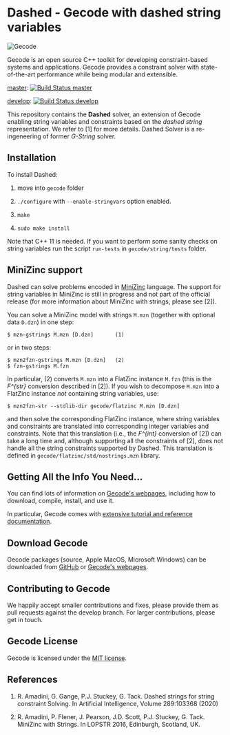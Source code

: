 # Dashed - Gecode with dashed string variables

![Gecode](images/gecode-logo-100.png "Gecode")

Gecode is an open source C++ toolkit for developing
constraint-based systems and applications. Gecode provides a
constraint solver with state-of-the-art performance while being
modular and extensible.

[master](https://github.com/Gecode/gecode/tree/master): 
[![Build Status master](https://api.travis-ci.org/Gecode/gecode.svg?branch=master)](https://travis-ci.org/Gecode/gecode)

[develop](https://github.com/Gecode/gecode/tree/develop): 
[![Build Status develop](https://api.travis-ci.org/Gecode/gecode.svg?branch=develop)](https://travis-ci.org/Gecode/gecode)


This repository contains the __Dashed__ solver, an extension of Gecode enabling 
string variables and constraints based on the _dashed string_ representation.
We refer to [1] for more details.
Dashed Solver is a re-ingeneering of former _G-String_ solver.

## Installation

To install Dashed:

1. move into ```gecode``` folder

2. ```./configure``` with ```--enable-stringvars``` option enabled.

3. ```make```

4. ```sudo make install```

Note that C++ 11 is needed. If you want to perform some sanity checks on string 
variables run the script ```run-tests``` in ```gecode/string/tests``` folder.

## MiniZinc support

Dashed can solve problems encoded in [MiniZinc](http://www.minizinc.org/) 
language. The support for string variables in MiniZinc is still in progress and 
not part of the official release (for more information about MiniZinc with 
strings, please see [2]).

You can solve a MiniZinc model with strings ```M.mzn``` (together with optional 
data ```D.dzn```) in one step:

    $ mzn-gstrings M.mzn [D.dzn]       (1)
   
or in two steps:
   
    $ mzn2fzn-gstrings M.mzn [D.dzn]   (2)
    $ fzn-gstrings M.fzn

In particular, (2) converts ```M.mzn``` into a FlatZinc instance ```M.fzn``` 
(this is the _F^{str}_ conversion described in [2]). If you wish to decompose 
```M.mzn``` into a FlatZinc instance _not_ containing string variables, use:

    $ mzn2fzn-str --stdlib-dir gecode/flatzinc M.mzn [D.dzn]
  
and then solve the corresponding FlatZinc instance, where string variables and 
constraints are translated into corresponding integer variables and constraints.
Note that this translation (i.e., the _F^{int}_ conversion of [2]) can take a 
long time and, although supporting all the constraints of [2], does not handle 
all the string constraints supported by Dashed. This translation is defined 
in ```gecode/flatzinc/std/nostrings.mzn``` library.

## Getting All the Info You Need...

You can find lots of information on
[Gecode's webpages](https://gecode.github.io),
including how to download, compile, install, and use it. 

In particular,
Gecode comes with
[extensive tutorial and reference documentation](https://gecode.github.io/documentation.html).

## Download Gecode

Gecode packages (source, Apple MacOS, Microsoft Windows) can be downloaded from
[GitHub](https://github.com/Gecode/gecode/releases)
or
[Gecode's webpages](https://gecode.github.io/download.html).

## Contributing to Gecode

We happily accept smaller contributions and fixes, please provide them as pull requests against the develop branch. For larger contributions, please get in touch.

## Gecode License

Gecode is licensed under the
[MIT license](https://github.com/Gecode/gecode/blob/master/LICENSE).

## References

1. R. Amadini, G. Gange, P.J. Stuckey, G. Tack. Dashed strings for string 
   constraint Solving. In Artificial Intelligence, Volume 289:103368 (2020)

2. R. Amadini, P. Flener, J. Pearson, J.D. Scott, P.J. Stuckey, G. Tack.
   MiniZinc with Strings. In LOPSTR 2016, Edinburgh, Scotland, UK.
   
   
